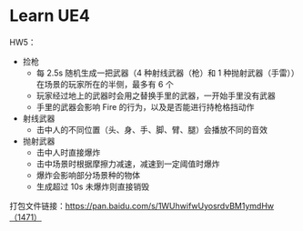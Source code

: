 # Learn UE4

HW5：

* 捡枪
  * 每 2.5s 随机生成一把武器（4 种射线武器（枪）和 1 种抛射武器（手雷））在场景的玩家所在的半侧，最多有 6 个
  * 玩家经过地上的武器时会用之替换手里的武器，一开始手里没有武器
  * 手里的武器会影响 Fire 的行为，以及是否能进行持枪格挡动作
* 射线武器
  * 击中人的不同位置（头、身、手、脚、臂、腿）会播放不同的音效
* 抛射武器
  * 击中人时直接爆炸
  * 击中场景时根据摩擦力减速，减速到一定阈值时爆炸
  * 爆炸会影响部分场景种的物体
  * 生成超过 10s 未爆炸则直接销毁

打包文件链接：https://pan.baidu.com/s/1WUhwifwUyosrdvBM1ymdHw（1471）




